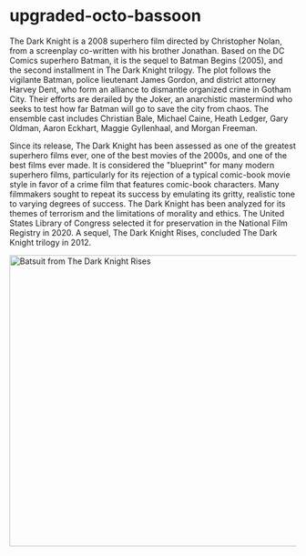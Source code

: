 # upgraded-octo-bassoon
<!DOCTYPE html>
<html>
<head>
<title>>The Dark Knight(2008)</title>
</head>
<body>The Dark Knight is a 2008 superhero film directed by Christopher Nolan, from a screenplay co-written with his brother Jonathan. Based on the DC Comics superhero Batman, it is the sequel to Batman Begins (2005), and the second installment in The Dark Knight trilogy. The plot follows the vigilante Batman, police lieutenant James Gordon, and district attorney Harvey Dent, who form an alliance to dismantle organized crime in Gotham City. Their efforts are derailed by the Joker, an anarchistic mastermind who seeks to test how far Batman will go to save the city from chaos. The ensemble cast includes Christian Bale, Michael Caine, Heath Ledger, Gary Oldman, Aaron Eckhart, Maggie Gyllenhaal, and Morgan Freeman.

Since its release, The Dark Knight has been assessed as one of the greatest superhero films ever, one of the best movies of the 2000s, and one of the best films ever made. It is considered the "blueprint" for many modern superhero films, particularly for its rejection of a typical comic-book movie style in favor of a crime film that features comic-book characters. Many filmmakers sought to repeat its success by emulating its gritty, realistic tone to varying degrees of success. The Dark Knight has been analyzed for its themes of terrorism and the limitations of morality and ethics. The United States Library of Congress selected it for preservation in the National Film Registry in 2020. A sequel, The Dark Knight Rises, concluded The Dark Knight trilogy in 2012.

<a title="Ramsey Isler, CC BY-SA 4.0 &lt;https://creativecommons.org/licenses/by-sa/4.0&gt;, via Wikimedia Commons" href="https://commons.wikimedia.org/wiki/File:Batsuit_from_The_Dark_Knight_Rises.jpg"><img width="512" alt="Batsuit from The Dark Knight Rises" src="https://upload.wikimedia.org/wikipedia/commons/thumb/5/55/Batsuit_from_The_Dark_Knight_Rises.jpg/512px-Batsuit_from_The_Dark_Knight_Rises.jpg?20170627203628"></a>
</body>
</html>


